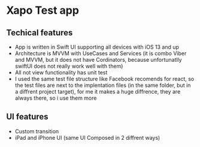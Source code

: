# Xapo Test app
## Techical features
- App is written in Swift UI supporting all devices with iOS 13 and up
- Architecture is MVVM with UseCases and Services (it is combo Viber and MVVM, but it does not have Cordinators, because unfortunatlly swiftUI does not really work well with them)
- All not view functionality has unit test
- I used the same test file structure like Facebook recomends for react, so the test files are next to the implentation files (in the same folder, but in a diffrent project target), for me it makes a huge diffrence, they are always there, so i use them more
## UI features
- Custom transition
- iPad and iPhone UI (same UI Composed in 2 diffrent ways)

